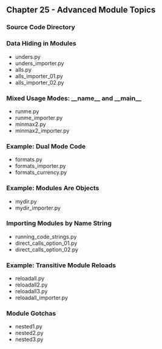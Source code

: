 ## Chapter 25 - Advanced Module Topics

### Source Code Directory

### Data Hiding in Modules
* unders.py
* unders\_importer.py
* alls.py
* alls\_importer\_01.py
* alls\_importer\_02.py

### Mixed Usage Modes: \_\_name\_\_ and \_\_main\_\_
* runme.py
* runme\_importer.py
* minmax2.py
* minmax2\_importer.py

### Example: Dual Mode Code
* formats.py
* formats\_importer.py
* formats\_currency.py

### Example: Modules Are Objects
* mydir.py
* mydir\_importer.py

### Importing Modules by Name String
* running\_code\_strings.py
* direct\_calls\_option\_01.py
* direct\_calls\_option\_02.py

### Example: Transitive Module Reloads
* reloadall.py
* reloadall2.py
* reloadall3.py
* reloadall\_importer.py

### Module Gotchas
* nested1.py
* nested2.py
* nested3.py
